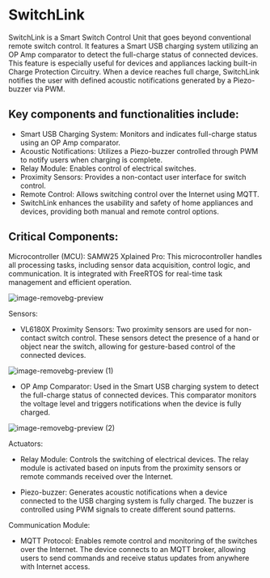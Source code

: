 # SwitchLink

SwitchLink is a Smart Switch Control Unit that goes beyond conventional remote switch control. It features a Smart USB charging system utilizing an OP Amp comparator to detect the full-charge status of connected devices. This feature is especially useful for devices and appliances lacking built-in Charge Protection Circuitry. When a device reaches full charge, SwitchLink notifies the user with defined acoustic notifications generated by a Piezo-buzzer via PWM.

## Key components and functionalities include:

* Smart USB Charging System: Monitors and indicates full-charge status using an OP Amp comparator.
* Acoustic Notifications: Utilizes a Piezo-buzzer controlled through PWM to notify users when charging is complete.
* Relay Module: Enables control of electrical switches.
* Proximity Sensors: Provides a non-contact user interface for switch control.
* Remote Control: Allows switching control over the Internet using MQTT.
* SwitchLink enhances the usability and safety of home appliances and devices, providing both manual and remote control options.


## Critical Components:

Microcontroller (MCU):
SAMW25 Xplained Pro: This microcontroller handles all processing tasks, including sensor data acquisition, control logic, and communication. It is integrated with FreeRTOS for real-time task management and efficient operation.

![image-removebg-preview](https://github.com/Praveen-Raj-u-s/SwitchLink/assets/114270637/be7518bf-673f-40b1-af91-a3addea1cad7)

Sensors:

* VL6180X Proximity Sensors: Two proximity sensors are used for non-contact switch control. These sensors detect the presence of a hand or object near the switch, allowing for gesture-based control of the connected devices.

![image-removebg-preview (1)](https://github.com/Praveen-Raj-u-s/SwitchLink/assets/114270637/3cc1c76a-1670-48ac-99c9-2f5dde4c7727)


* OP Amp Comparator: Used in the Smart USB charging system to detect the full-charge status of connected devices. This comparator monitors the voltage level and triggers notifications when the device is fully charged.

![image-removebg-preview (2)](https://github.com/Praveen-Raj-u-s/SwitchLink/assets/114270637/92fff826-ceda-4f69-b764-4a4bd96e856c)


Actuators:

* Relay Module: Controls the switching of electrical devices. The relay module is activated based on inputs from the proximity sensors or remote commands received over the Internet.

* Piezo-buzzer: Generates acoustic notifications when a device connected to the USB charging system is fully charged. The buzzer is controlled using PWM signals to create different sound patterns.

Communication Module:

 * MQTT Protocol: Enables remote control and monitoring of the switches over the Internet. The device connects to an MQTT broker, allowing users to send commands and receive status updates from anywhere with Internet access.
